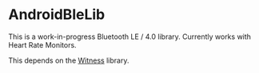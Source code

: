 AndroidBleLib
=============

This is a work-in-progress Bluetooth LE / 4.0 library. Currently works with Heart Rate Monitors.

This depends on the [Witness](https://github.com/emil10001/Witness) library.
